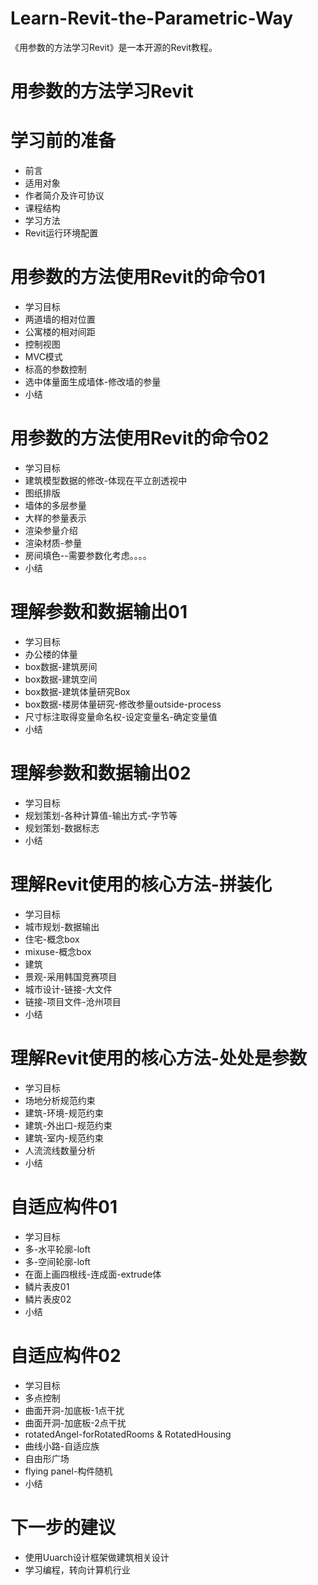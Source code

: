 # Learn-Revit-the-Parametric-Way
《用参数的方法学习Revit》是一本开源的Revit教程。

# 用参数的方法学习Revit #

# 学习前的准备 #
- 前言
- 适用对象
- 作者简介及许可协议
- 课程结构
- 学习方法
- Revit运行环境配置

# 用参数的方法使用Revit的命令01 #
- 学习目标
- 两道墙的相对位置
- 公寓楼的相对间距
- 控制视图
- MVC模式
- 标高的参数控制
- 选中体量面生成墙体-修改墙的参量
- 小结

# 用参数的方法使用Revit的命令02 #
- 学习目标
- 建筑模型数据的修改-体现在平立剖透视中
- 图纸排版
- 墙体的多层参量
- 大样的参量表示
- 渲染参量介绍
- 渲染材质-参量
- 房间填色--需要参数化考虑。。。。
- 小结

# 理解参数和数据输出01 #
- 学习目标
- 办公楼的体量
- box数据-建筑房间
- box数据-建筑空间
- box数据-建筑体量研究Box
- box数据-楼房体量研究-修改参量outside-process
- 尺寸标注取得变量命名权-设定变量名-确定变量值
- 小结

# 理解参数和数据输出02 #
- 学习目标
- 规划策划-各种计算值-输出方式-字节等
- 规划策划-数据标志
- 小结

# 理解Revit使用的核心方法-拼装化 #
- 学习目标
- 城市规划-数据输出
- 住宅-概念box
- mixuse-概念box
- 建筑
- 景观-采用韩国竞赛项目
- 城市设计-链接-大文件
- 链接-项目文件-沧州项目
- 小结

# 理解Revit使用的核心方法-处处是参数 #
- 学习目标
- 场地分析规范约束
- 建筑-环境-规范约束
- 建筑-外出口-规范约束
- 建筑-室内-规范约束
- 人流流线数量分析
- 小结

# 自适应构件01 #
- 学习目标
- 多-水平轮廓-loft
- 多-空间轮廓-loft
- 在面上画四根线-连成面-extrude体
- 鳞片表皮01
- 鳞片表皮02
- 小结

# 自适应构件02 #
- 学习目标
- 多点控制
- 曲面开洞-加底板-1点干扰
- 曲面开洞-加底板-2点干扰
- rotatedAngel-forRotatedRooms & RotatedHousing
- 曲线小路-自适应族
- 自由形广场
- flying panel-构件随机
- 小结

# 下一步的建议 #
- 使用Uuarch设计框架做建筑相关设计
- 学习编程，转向计算机行业

